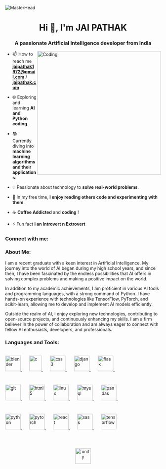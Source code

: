 ![MasterHead](https://cdn.dribbble.com/users/1446559/screenshots/5453050/media/b439b83bc5007cf8bb528947098ac4d6.gif)
<h1 align="center">Hi 👋, I'm JAI PATHAK</h1>
<h3 align="center">A passionate Artificial Intelligence developer from India</h3>
<img align="right" alt="Coding" width="400" src="https://cdn.dribbble.com/users/1162077/screenshots/3848914/programmer.gif" >


- 📫 How to reach me **jaipathak1972@gmail.com** / **[jaipathak.com](https://jaipathak1972.github.io/Portfolio-Website/)**

- 🌐 Exploring and learning **AI and Python coding**.
- 📚 Currently diving into **machine learning algorithms and their applications**.
- 💡 Passionate about technology to **solve real-world problems**.
- 🎸 In my free time, **I enjoy reading others code and experimenting with them**.
- ☕ **Coffee Addicted** and **coding** !
- ⚡ Fun fact **I an Introvert n Extrovert**

<h3 align="left">Connect with me:</h3>
<p align="center">
<!-- Add your social links here -->
</p>
<div class="about-me">
      <h3>About Me:</h3>
      <p>
        I am a recent graduate with a keen interest in Artificial Intelligence. My journey into the world of AI began during my high school years, and since then, I have been fascinated by the endless possibilities that AI offers in solving complex problems and making a positive impact on the world.
      </p>
      <p>
        In addition to my academic achievements, I am proficient in various AI tools and programming languages, with a strong command of Python. I have hands-on experience with technologies like TensorFlow, PyTorch, and scikit-learn, allowing me to develop and implement AI models efficiently.
      </p>
      <p>
        Outside the realm of AI, I enjoy exploring new technologies, contributing to open-source projects, and continuously enhancing my skills. I am a firm believer in the power of collaboration and am always eager to connect with fellow AI enthusiasts, developers, and professionals.
      </p>
</div>
<h3 align="left">Languages and Tools:</h3>
<br>

  <a href="https://www.blender.org/" target="_blank" rel="noreferrer"> 
    <img src="https://download.blender.org/branding/community/blender_community_badge_white.svg" alt="blender" width="50" height="50" style="margin-bottom: 10"/> 
  </a> 
  &nbsp;&nbsp;&nbsp;&nbsp;&nbsp;

  <a href="https://en.cppreference.com/w/" target="_blank" rel="noreferrer"> 
    <img src="https://cdn.iconscout.com/icon/free/png-512/free-c-59-1175248.png?f=webp&w=256" alt="c" width="40"width="50" height="50" style="margin-bottom: 10"/>
  </a> 
   &nbsp;&nbsp;&nbsp;&nbsp;&nbsp;

  <a href="https://www.w3.org/Style/CSS/" target="_blank" rel="noreferrer"> 
    <img src="https://cdn.iconscout.com/icon/free/png-512/free-css3-8-1175200.png?f=webp&w=256" alt="css3" width="50" height="50" style="margin-bottom: 10"/>
  </a> 
   &nbsp;&nbsp;&nbsp;&nbsp;&nbsp;

  <a href="https://www.djangoproject.com/" target="_blank" rel="noreferrer"> 
    <img src="https://cdn.worldvectorlogo.com/logos/django.svg" alt="django"width="50" height="50" style="margin-bottom: 10"/>
  </a> 
   &nbsp;&nbsp;&nbsp;&nbsp;&nbsp;



  <a href="https://flask.palletsprojects.com/" target="_blank" rel="noreferrer"> 
    <img src="https://cdn.iconscout.com/icon/free/png-512/free-flask-51-285137.png?f=webp&w=256" alt="flask" width="50" height="50" style="margin-bottom: 10"/>
  </a> 
   &nbsp;&nbsp;&nbsp;&nbsp;&nbsp;
<br>
<br>
<br>


  <a href="https://git-scm.com/" target="_blank" rel="noreferrer"> 
    <img src="https://www.vectorlogo.zone/logos/git-scm/git-scm-icon.svg" alt="git" width="50" height="50" style="margin-bottom: 10"/>
  </a> 
   &nbsp;&nbsp;&nbsp;&nbsp;&nbsp;

  <a href="https://www.w3.org/html/" target="_blank" rel="noreferrer"> 
    <img src="https://cdn.iconscout.com/icon/free/png-512/free-html5-42-1175210.png?f=webp&w=256" alt="html5"width="50" height="50" style="margin-bottom: 10"/>
  </a> 
   &nbsp;&nbsp;&nbsp;&nbsp;&nbsp;

  <a href="https://www.linux.org/" target="_blank" rel="noreferrer"> 
    <img src="https://cdn.iconscout.com/icon/free/png-512/free-linux-21-1174928.png?f=webp&w=256" alt="linux" width="50" height="50" style="margin-bottom: 10"/>
  </a> 
   &nbsp;&nbsp;&nbsp;&nbsp;&nbsp;

  <a href="https://www.mysql.com/" target="_blank" rel="noreferrer"> 
    <img src="https://cdn.iconscout.com/icon/free/png-512/free-mysql-3628940-3030165.png?f=webp&w=256" alt="mysql" width="50" height="50" style="margin-bottom: 10"/>
  </a> 
   &nbsp;&nbsp;&nbsp;&nbsp;&nbsp;

  <a href="https://pandas.pydata.org/" target="_blank" rel="noreferrer"> 
    <img src="https://cdn.iconscout.com/icon/premium/png-512-thumb/panda-holding-briefcase-1861475-1586362.png?f=webp&w=256" alt="pandas"width="50" height="50" style="margin-bottom: 10"/> 
  </a> 
   &nbsp;&nbsp;&nbsp;&nbsp;&nbsp;
<br>
<br>
<br>


  <a href="https://www.python.org" target="_blank" rel="noreferrer"> 
    <img src="https://cdn.iconscout.com/icon/free/png-512/free-python-2038870-1720083.png?f=webp&w=256" alt="python"width="50" height="50" style="margin-bottom: 10"/>
  </a> 
   &nbsp;&nbsp;&nbsp;&nbsp;&nbsp;

  <a href="https://pytorch.org/" target="_blank" rel="noreferrer"> 
    <img src="https://www.vectorlogo.zone/logos/pytorch/pytorch-icon.svg" alt="pytorch" width="50" height="50" style="margin-bottom: 10"/>
  </a> 
   &nbsp;&nbsp;&nbsp;&nbsp;&nbsp;

  <a href="https://reactjs.org/" target="_blank" rel="noreferrer"> 
    <img src="https://cdn.iconscout.com/icon/free/png-512/free-react-4-1175110.png?f=webp&w=256" alt="react" width="50" height="50" style="margin-bottom: 10"/>
  </a> 
   &nbsp;&nbsp;&nbsp;&nbsp;&nbsp;

  <a href="https://sass-lang.com" target="_blank" rel="noreferrer"> 
    <img src="https://cdn.iconscout.com/icon/free/png-512/free-sass-3521691-2945135.png?f=webp&w=256" alt="sass" width="50" height="50" style="margin-bottom: 10"/>
  </a> 
   &nbsp;&nbsp;&nbsp;&nbsp;&nbsp;

   <a href="https://www.tensorflow.org" target="_blank" rel="noreferrer"> 
   <img src="https://www.vectorlogo.zone/logos/tensorflow/tensorflow-icon.svg" alt="tensorflow"width="50" height="50" style="margin-bottom: 10"/> 
  </a> 
<br>
<br>
<br>
 &nbsp;&nbsp;&nbsp;&nbsp;&nbsp; &nbsp;&nbsp;&nbsp;&nbsp;&nbsp; &nbsp;&nbsp;&nbsp;&nbsp;&nbsp; &nbsp;&nbsp;&nbsp;&nbsp;&nbsp; &nbsp;&nbsp;&nbsp;&nbsp;&nbsp; &nbsp;
  <center>
  <a href="https://unity.com/" target="_blank" rel="noreferrer"> 
  <img src="https://www.vectorlogo.zone/logos/unity3d/unity3d-icon.svg" alt="unity" width="50" height="50" style="margin-bottom: 10"/>
  </a> 
  </center>
